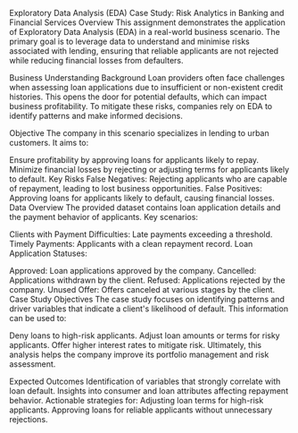 Exploratory Data Analysis (EDA) Case Study: Risk Analytics in Banking and Financial Services
Overview
This assignment demonstrates the application of Exploratory Data Analysis (EDA) in a real-world business scenario. The primary goal is to leverage data to understand and minimise risks associated with lending, ensuring that reliable applicants are not rejected while reducing financial losses from defaulters.

Business Understanding
Background
Loan providers often face challenges when assessing loan applications due to insufficient or non-existent credit histories. This opens the door for potential defaults, which can impact business profitability. To mitigate these risks, companies rely on EDA to identify patterns and make informed decisions.

Objective
The company in this scenario specializes in lending to urban customers. It aims to:

Ensure profitability by approving loans for applicants likely to repay.
Minimize financial losses by rejecting or adjusting terms for applicants likely to default.
Key Risks
False Negatives: Rejecting applicants who are capable of repayment, leading to lost business opportunities.
False Positives: Approving loans for applicants likely to default, causing financial losses.
Data Overview
The provided dataset contains loan application details and the payment behavior of applicants. Key scenarios:

Clients with Payment Difficulties: Late payments exceeding a threshold.
Timely Payments: Applicants with a clean repayment record.
Loan Application Statuses:

Approved: Loan applications approved by the company.
Cancelled: Applications withdrawn by the client.
Refused: Applications rejected by the company.
Unused Offer: Offers canceled at various stages by the client.
Case Study Objectives
The case study focuses on identifying patterns and driver variables that indicate a client's likelihood of default. This information can be used to:

Deny loans to high-risk applicants.
Adjust loan amounts or terms for risky applicants.
Offer higher interest rates to mitigate risk.
Ultimately, this analysis helps the company improve its portfolio management and risk assessment.

Expected Outcomes
Identification of variables that strongly correlate with loan default.
Insights into consumer and loan attributes affecting repayment behavior.
Actionable strategies for:
Adjusting loan terms for high-risk applicants.
Approving loans for reliable applicants without unnecessary rejections.
